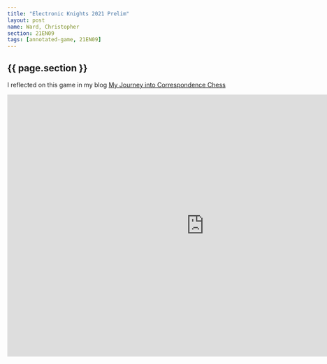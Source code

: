 ```yaml
---
title: "Electronic Knights 2021 Prelim"
layout: post
name: Ward, Christopher
section: 21EN09
tags: [annotated-game, 21EN09]
---
```


<h2>{{ page.section }}</h2>

I reflected on this game in my blog [My Journey into Correspondence Chess]({{site.baseurl}}/My-Journey-into-Correspondence-Chess/)


<iframe style='border: 0;' width='900px' height='600px' src='https://share.chessbase.com/SharedGames/frame/?p=TO+yQzzYb1ujVvnHSnyXcFsRiAKiC7RfQdErycO6izexPRIRuunApNV/CRECgf+j'></iframe>
